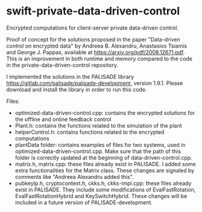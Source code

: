 # swift-private-data-driven-control
Encrypted computations for client-server private data-driven control.

Proof of concept for the solutions proposed in the paper "Data-driven control on encrypted data" by Andreea B. Alexandru, Anastasios Tsiamis and George J. Pappas, available at https://arxiv.org/pdf/2008.12671.pdf. This is an improvement in both runtime and memory compared to the code in the private-data-driven-control repository.

I implemented the solutions in the PALISADE library https://gitlab.com/palisade/palisade-development, version 1.9.1. Please download and install the library in order to run this code.

Files:
  - optimized-data-driven-control.cpp: contains the encrypted solutions for the offline and online feedback control
  - Plant.h: contains the functions related to the simulation of the plant
  - helperControl.h: contains functions related to the encrypted computations
  - plantData folder: contains examples of files for two systems, used in optimized-data-driven-control.cpp. Make sure that the path of this folder is correctly updated at the beginning of data-driven-control.cpp.
  - matrix.h, matrix.cpp: these files already exist in PALISADE. I added some extra functionalities for the Matrix class. These changes are signaled by comments like "Andreea Alexandru added this".
  - pubkeylp.h, cryptocontext.h, ckks.h, ckks-impl.cpp: these files already exist in PALISADE. They include some modifications of EvalFastRotation, EvalFastRotationHybrid and KeySwitchHybrid. These changes will be included in a future version of PALISADE-development. 
